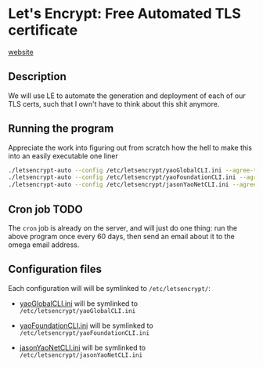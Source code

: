 # Let's Encrypt: Free Automated TLS certificate

[website](https://letsencrypt.org/)

## Description

We will use LE to automate the generation and deployment of each of our TLS certs, such that I own't have to think about this shit anymore.

## Running the program

Appreciate the work into figuring out from scratch how the hell to make this into an easily executable one liner

```sh
./letsencrypt-auto --config /etc/letsencrypt/yaoGlobalCLI.ini --agree-tos certonly
./letsencrypt-auto --config /etc/letsencrypt/yaoFoundationCLI.ini --agree-tos certonly
./letsencrypt-auto --config /etc/letsencrypt/jasonYaoNetCLI.ini --agree-tos certonly
```

## Cron job TODO

The `cron` job is already on the server, and will just do one thing: run the above program once every 60 days,
then send an email about it to the omega email address.

## Configuration files

Each configuration will will be symlinked to `/etc/letsencrypt/`:

- [yaoGlobalCLI.ini](yaoGlobalCLI.ini) will be symlinked to `/etc/letsencrypt/yaoGlobalCLI.ini`

- [yaoFoundationCLI.ini](yaoFoundationCLI.ini) will be symlinked to `/etc/letsencrypt/yaoFoundationCLI.ini`

- [jasonYaoNetCLI.ini](jasonYaoNetCLI.ini) will be symlinked to `/etc/letsencrypt/jasonYaoNetCLI.ini`
